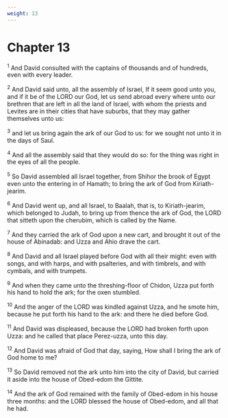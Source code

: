 ```yaml
---
weight: 13
---
```


# Chapter 13

<sup>1</sup> And David consulted with the captains of thousands and of hundreds, even with every leader. 

<sup>2</sup> And David said unto, all the assembly of Israel, If it seem good unto you, and if it be of the LORD our God, let us send abroad every where unto our brethren that are left in all the land of Israel, with whom the priests and Levites are in their cities that have suburbs, that they may gather themselves unto us: 

<sup>3</sup> and let us bring again the ark of our God to us: for we sought not unto it in the days of Saul. 

<sup>4</sup> And all the assembly said that they would do so: for the thing was right in the eyes of all the people. 

<sup>5</sup> So David assembled all Israel together, from Shihor the brook of Egypt even unto the entering in of Hamath; to bring the ark of God from Kiriath-jearim. 

<sup>6</sup> And David went up, and all Israel, to Baalah, that is, to Kiriath-jearim, which belonged to Judah, to bring up from thence the ark of God, the LORD that sitteth upon the cherubim, which is called by the Name. 

<sup>7</sup> And they carried the ark of God upon a new cart, and brought it out of the house of Abinadab: and Uzza and Ahio drave the cart. 

<sup>8</sup> And David and all Israel played before God with all their might: even with songs, and with harps, and with psalteries, and with timbrels, and with cymbals, and with trumpets. 

<sup>9</sup> And when they came unto the threshing-floor of Chidon, Uzza put forth his hand to hold the ark; for the oxen stumbled. 

<sup>10</sup> And the anger of the LORD was kindled against Uzza, and he smote him, because he put forth his hand to the ark: and there he died before God. 

<sup>11</sup> And David was displeased, because the LORD had broken forth upon Uzza: and he called that place Perez-uzza, unto this day. 

<sup>12</sup> And David was afraid of God that day, saying, How shall I bring the ark of God home to me? 

<sup>13</sup> So David removed not the ark unto him into the city of David, but carried it aside into the house of Obed-edom the Gittite. 

<sup>14</sup> And the ark of God remained with the family of Obed-edom in his house three months: and the LORD blessed the house of Obed-edom, and all that he had. 


